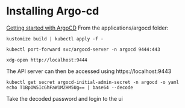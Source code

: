 # Installing Argo-cd 
[Getting started with ArgoCD](https://argo-cd.readthedocs.io/en/stable/getting_started/)
From the applications/argocd folder:
```
kustomize build | kubectl apply -f -

kubectl port-forward svc/argocd-server -n argocd 9444:443

xdg-open http://localhost:9444
```

The API server can then be accessed using https://localhost:9443

```
kubectl get secret argocd-initial-admin-secret -n argocd -o yaml
echo T1BpOW5IcGhFaW1MZHM5Ug== | base64 --decode
```
Take the decoded password and login to the ui
